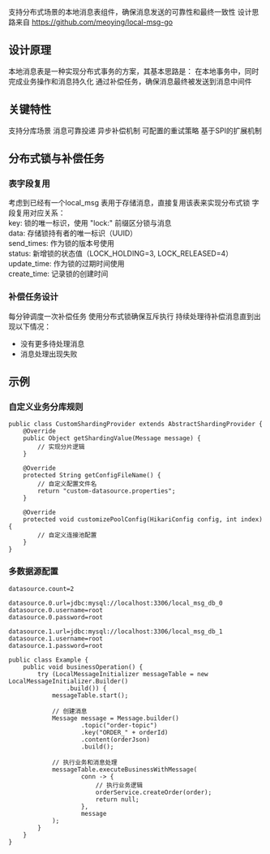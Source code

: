 支持分布式场景的本地消息表组件，确保消息发送的可靠性和最终一致性
设计思路来自 https://github.com/meoying/local-msg-go

## 设计原理

本地消息表是一种实现分布式事务的方案，其基本思路是：
在本地事务中，同时完成业务操作和消息持久化
通过补偿任务，确保消息最终被发送到消息中间件

## 关键特性
支持分库场景
消息可靠投递
异步补偿机制
可配置的重试策略
基于SPI的扩展机制

## 分布式锁与补偿任务
### 表字段复用
考虑到已经有一个local_msg 表用于存储消息，直接复用该表来实现分布式锁
字段复用对应关系：<br>
key: 锁的唯一标识，使用 "lock:" 前缀区分锁与消息 <br>
data: 存储锁持有者的唯一标识（UUID）<br>
send_times: 作为锁的版本号使用 <br>
status: 新增锁的状态值（LOCK_HOLDING=3, LOCK_RELEASED=4） <br>
update_time: 作为锁的过期时间使用 <br>
create_time: 记录锁的创建时间
### 补偿任务设计
每分钟调度一次补偿任务
使用分布式锁确保互斥执行
持续处理待补偿消息直到出现以下情况：
- 没有更多待处理消息
- 消息处理出现失败

## 示例
### 自定义业务分库规则
```
public class CustomShardingProvider extends AbstractShardingProvider {
    @Override
    public Object getShardingValue(Message message) {
        // 实现分片逻辑
    }

    @Override
    protected String getConfigFileName() {
        // 自定义配置文件名
        return "custom-datasource.properties";
    }

    @Override
    protected void customizePoolConfig(HikariConfig config, int index) {
        // 自定义连接池配置
    }
}
```
### 多数据源配置
```
datasource.count=2

datasource.0.url=jdbc:mysql://localhost:3306/local_msg_db_0
datasource.0.username=root
datasource.0.password=root

datasource.1.url=jdbc:mysql://localhost:3306/local_msg_db_1
datasource.1.username=root
datasource.1.password=root
```
```
public class Example {
    public void businessOperation() {
        try (LocalMessageInitializer messageTable = new LocalMessageInitializer.Builder()
                .build()) {
            messageTable.start();

            // 创建消息
            Message message = Message.builder()
                    .topic("order-topic")
                    .key("ORDER_" + orderId)
                    .content(orderJson)
                    .build();

            // 执行业务和消息处理
            messageTable.executeBusinessWithMessage(
                    conn -> {
                        // 执行业务逻辑
                        orderService.createOrder(order);
                        return null;
                    },
                    message
            );
        }
    }
}

```
